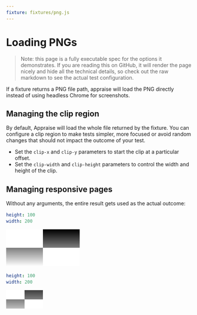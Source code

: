 ```yaml
---
fixture: fixtures/png.js
---
```


# Loading PNGs

> Note: this page is a fully executable spec for the options it demonstrates. If you are reading this on GitHub, it will render the page nicely and hide all the technical details, so check out the raw markdown to see the actual test configuration.

If a fixture returns a PNG file path, appraise will load the PNG directly instead of using headless Chrome for screenshots.

## Managing the clip region

By default, Appraise will load the whole file returned by the fixture. You can configure a clip region to make tests simpler, more focused or avoid random changes that should not impact the outcome of your test.

* Set the `clip-x` and `clip-y` parameters to start the clip at a particular offset. 
* Set the `clip-width` and `clip-height` parameters to control the width and height of the clip.

## Managing responsive pages

Without any arguments, the entire result gets used as the actual outcome:

~~~yaml example="without clips" 
height: 100
width: 200
~~~

![without clips](images/withoutclips-d93a1d7c-0370-42e7-87e4-0dc9399c6fc1.png)


~~~yaml example="with clips" clip-x="50" clip-y="25" clip-width="100" clip-height="50"
height: 100
width: 200
~~~

![with clips](images/withclips-a43019f7-3c1f-4eca-95fc-688b7fdd7a11.png)

